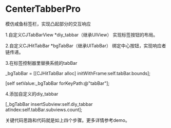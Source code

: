 # CenterTabberPro
模仿咸鱼标签栏，实现凸起部分的交互响应

1.自定义CJTabBarView *diy_tabbar（继承UIView） 实现标签按钮的布局。

2.自定义CJHitTabBar *bgTabBar（继承UITabBar） 绑定中心按钮，实现响应者链传递。

3.在标签控制器里替换系统的tabBar

_bgTabBar = [[CJHitTabBar alloc] initWithFrame:self.tabBar.bounds];
  
[self setValue:_bgTabBar forKeyPath:@"tabBar"];
  
4.添加自定义的diy_tabbar

[_bgTabBar insertSubview:self.diy_tabbar atIndex:self.tabBar.subviews.count];

关键代码思路和代码就是如上四个步骤。更多详情参考demo。
